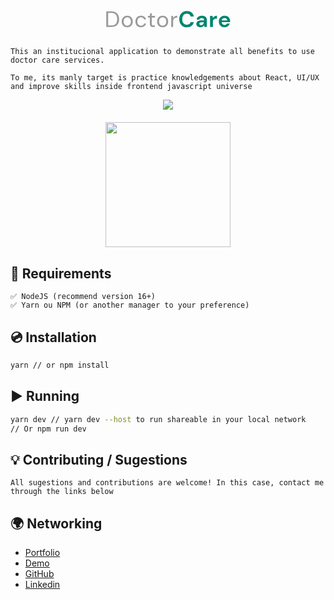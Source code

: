<div style="text-align: center">
<a  href="https://doctor-care.moesiomarcelino.com" target="">
<svg style="text-align: center" width="200" height="auto" viewBox="0 0 134 19" fill="none" xmlns="http://www.w3.org/2000/svg">
<path d="M0.775879 18V1.19999H5.93588C8.89588 1.19999 11.0719 1.95199 12.4639 3.45599C13.8719 4.95999 14.5759 7.02399 14.5759 9.64799C14.5759 12.224 13.8719 14.264 12.4639 15.768C11.0719 17.256 8.89588 18 5.93588 18H0.775879ZM2.79188 16.32H5.88788C7.51988 16.32 8.81588 16.056 9.77588 15.528C10.7519 14.984 11.4479 14.216 11.8639 13.224C12.2799 12.216 12.4879 11.024 12.4879 9.64799C12.4879 8.23999 12.2799 7.03199 11.8639 6.02399C11.4479 5.01599 10.7519 4.23999 9.77588 3.69599C8.81588 3.15199 7.51988 2.87999 5.88788 2.87999H2.79188V16.32Z" fill="#999"/>
<path d="M23.2708 18.288C22.1508 18.288 21.1428 18.032 20.2468 17.52C19.3508 17.008 18.6388 16.288 18.1108 15.36C17.5988 14.416 17.3428 13.312 17.3428 12.048C17.3428 10.784 17.6068 9.68799 18.1348 8.75999C18.6628 7.81599 19.3748 7.08799 20.2708 6.57599C21.1828 6.06399 22.1988 5.80799 23.3188 5.80799C24.4388 5.80799 25.4468 6.06399 26.3428 6.57599C27.2388 7.08799 27.9428 7.81599 28.4548 8.75999C28.9828 9.68799 29.2468 10.784 29.2468 12.048C29.2468 13.312 28.9828 14.416 28.4548 15.36C27.9268 16.288 27.2068 17.008 26.2948 17.52C25.3988 18.032 24.3908 18.288 23.2708 18.288ZM23.2708 16.56C23.9588 16.56 24.5988 16.392 25.1908 16.056C25.7828 15.72 26.2628 15.216 26.6308 14.544C26.9988 13.872 27.1828 13.04 27.1828 12.048C27.1828 11.056 26.9988 10.224 26.6308 9.55199C26.2788 8.87999 25.8068 8.37599 25.2148 8.03999C24.6228 7.70399 23.9908 7.53599 23.3188 7.53599C22.6308 7.53599 21.9908 7.70399 21.3988 8.03999C20.8068 8.37599 20.3268 8.87999 19.9588 9.55199C19.5908 10.224 19.4068 11.056 19.4068 12.048C19.4068 13.04 19.5908 13.872 19.9588 14.544C20.3268 15.216 20.7988 15.72 21.3748 16.056C21.9668 16.392 22.5988 16.56 23.2708 16.56Z" fill="#999"/>
<path d="M38.0019 18.288C36.8659 18.288 35.8419 18.032 34.9299 17.52C34.0339 16.992 33.3219 16.264 32.7939 15.336C32.2819 14.392 32.0259 13.296 32.0259 12.048C32.0259 10.8 32.2819 9.71199 32.7939 8.78399C33.3219 7.83999 34.0339 7.11199 34.9299 6.59999C35.8419 6.07199 36.8659 5.80799 38.0019 5.80799C39.4099 5.80799 40.5939 6.17599 41.5539 6.91199C42.5299 7.64799 43.1459 8.63199 43.4019 9.86399H41.3379C41.1779 9.12799 40.7859 8.55999 40.1619 8.15999C39.5379 7.74399 38.8099 7.53599 37.9779 7.53599C37.3059 7.53599 36.6739 7.70399 36.0819 8.03999C35.4899 8.37599 35.0099 8.87999 34.6419 9.55199C34.2739 10.224 34.0899 11.056 34.0899 12.048C34.0899 13.04 34.2739 13.872 34.6419 14.544C35.0099 15.216 35.4899 15.728 36.0819 16.08C36.6739 16.416 37.3059 16.584 37.9779 16.584C38.8099 16.584 39.5379 16.384 40.1619 15.984C40.7859 15.568 41.1779 14.984 41.3379 14.232H43.4019C43.1619 15.432 42.5539 16.408 41.5779 17.16C40.6019 17.912 39.4099 18.288 38.0019 18.288Z" fill="#999"/>
<path d="M51.0733 18C49.9853 18 49.1293 17.736 48.5053 17.208C47.8813 16.68 47.5693 15.728 47.5693 14.352V7.79999H45.5053V6.09599H47.5693L47.8333 3.23999H49.5853V6.09599H53.0893V7.79999H49.5853V14.352C49.5853 15.104 49.7373 15.616 50.0413 15.888C50.3453 16.144 50.8813 16.272 51.6493 16.272H52.8973V18H51.0733Z" fill="#999"/>
<path d="M61.2264 18.288C60.1064 18.288 59.0984 18.032 58.2024 17.52C57.3064 17.008 56.5944 16.288 56.0664 15.36C55.5544 14.416 55.2984 13.312 55.2984 12.048C55.2984 10.784 55.5624 9.68799 56.0904 8.75999C56.6184 7.81599 57.3304 7.08799 58.2264 6.57599C59.1384 6.06399 60.1544 5.80799 61.2744 5.80799C62.3944 5.80799 63.4024 6.06399 64.2984 6.57599C65.1944 7.08799 65.8984 7.81599 66.4104 8.75999C66.9384 9.68799 67.2024 10.784 67.2024 12.048C67.2024 13.312 66.9384 14.416 66.4104 15.36C65.8824 16.288 65.1624 17.008 64.2504 17.52C63.3544 18.032 62.3464 18.288 61.2264 18.288ZM61.2264 16.56C61.9144 16.56 62.5544 16.392 63.1464 16.056C63.7384 15.72 64.2184 15.216 64.5864 14.544C64.9544 13.872 65.1384 13.04 65.1384 12.048C65.1384 11.056 64.9544 10.224 64.5864 9.55199C64.2344 8.87999 63.7624 8.37599 63.1704 8.03999C62.5784 7.70399 61.9464 7.53599 61.2744 7.53599C60.5864 7.53599 59.9464 7.70399 59.3544 8.03999C58.7624 8.37599 58.2824 8.87999 57.9144 9.55199C57.5464 10.224 57.3624 11.056 57.3624 12.048C57.3624 13.04 57.5464 13.872 57.9144 14.544C58.2824 15.216 58.7544 15.72 59.3304 16.056C59.9224 16.392 60.5544 16.56 61.2264 16.56Z" fill="#999"/>
<path d="M70.4856 18V6.09599H72.3096L72.4776 8.37599C72.8456 7.59199 73.4056 6.96799 74.1576 6.50399C74.9096 6.03999 75.8376 5.80799 76.9416 5.80799V7.91999H76.3896C75.6856 7.91999 75.0376 8.04799 74.4456 8.30399C73.8536 8.54399 73.3816 8.95999 73.0296 9.55199C72.6776 10.144 72.5016 10.96 72.5016 12V18H70.4856Z" fill="#999"/>
<path d="M87.2683 18.288C85.5723 18.288 84.1163 17.928 82.9003 17.208C81.6843 16.472 80.7483 15.456 80.0923 14.16C79.4363 12.848 79.1083 11.336 79.1083 9.62399C79.1083 7.91199 79.4363 6.39999 80.0923 5.08799C80.7483 3.77599 81.6843 2.75199 82.9003 2.01599C84.1163 1.27999 85.5723 0.911987 87.2683 0.911987C89.2843 0.911987 90.9323 1.41599 92.2123 2.42399C93.5083 3.41599 94.3163 4.81599 94.6363 6.62399H91.2523C91.0443 5.71199 90.5963 4.99999 89.9083 4.48799C89.2363 3.95999 88.3403 3.69599 87.2203 3.69599C85.6683 3.69599 84.4523 4.22399 83.5723 5.27999C82.6923 6.33599 82.2523 7.78399 82.2523 9.62399C82.2523 11.464 82.6923 12.912 83.5723 13.968C84.4523 15.008 85.6683 15.528 87.2203 15.528C88.3403 15.528 89.2363 15.288 89.9083 14.808C90.5963 14.312 91.0443 13.632 91.2523 12.768H94.6363C94.3163 14.496 93.5083 15.848 92.2123 16.824C90.9323 17.8 89.2843 18.288 87.2683 18.288Z" fill="#00856F"/>
<path d="M101.868 18.288C100.844 18.288 100.004 18.128 99.3476 17.808C98.6916 17.472 98.2036 17.032 97.8836 16.488C97.5636 15.944 97.4036 15.344 97.4036 14.688C97.4036 13.584 97.8356 12.688 98.6996 12C99.5636 11.312 100.86 10.968 102.588 10.968H105.612V10.68C105.612 9.86399 105.38 9.26399 104.916 8.87999C104.452 8.49599 103.876 8.30399 103.188 8.30399C102.564 8.30399 102.02 8.45599 101.556 8.75999C101.092 9.04799 100.804 9.47999 100.692 10.056H97.6916C97.7716 9.19199 98.0596 8.43999 98.5556 7.79999C99.0676 7.15999 99.7236 6.67199 100.524 6.33599C101.324 5.98399 102.22 5.80799 103.212 5.80799C104.908 5.80799 106.244 6.23199 107.22 7.07999C108.196 7.92799 108.684 9.12799 108.684 10.68V18H106.068L105.78 16.08C105.428 16.72 104.932 17.248 104.292 17.664C103.668 18.08 102.86 18.288 101.868 18.288ZM102.564 15.888C103.444 15.888 104.124 15.6 104.604 15.024C105.1 14.448 105.412 13.736 105.54 12.888H102.924C102.108 12.888 101.524 13.04 101.172 13.344C100.82 13.632 100.644 13.992 100.644 14.424C100.644 14.888 100.82 15.248 101.172 15.504C101.524 15.76 101.988 15.888 102.564 15.888Z" fill="#00856F"/>
<path d="M112.095 18V6.09599H114.831L115.119 8.32799C115.551 7.55999 116.135 6.95199 116.871 6.50399C117.623 6.03999 118.503 5.80799 119.511 5.80799V9.04799H118.647C117.975 9.04799 117.375 9.15199 116.847 9.35999C116.319 9.56799 115.903 9.92799 115.599 10.44C115.311 10.952 115.167 11.664 115.167 12.576V18H112.095Z" fill="#00856F"/>
<path d="M127.664 18.288C126.464 18.288 125.4 18.032 124.472 17.52C123.544 17.008 122.816 16.288 122.288 15.36C121.76 14.432 121.496 13.36 121.496 12.144C121.496 10.912 121.752 9.81599 122.264 8.85599C122.792 7.89599 123.512 7.15199 124.424 6.62399C125.352 6.07999 126.44 5.80799 127.688 5.80799C128.856 5.80799 129.888 6.06399 130.784 6.57599C131.68 7.08799 132.376 7.79199 132.872 8.68799C133.384 9.56799 133.64 10.552 133.64 11.64C133.64 11.816 133.632 12 133.616 12.192C133.616 12.384 133.608 12.584 133.592 12.792H124.544C124.608 13.72 124.928 14.448 125.504 14.976C126.096 15.504 126.808 15.768 127.64 15.768C128.264 15.768 128.784 15.632 129.2 15.36C129.632 15.072 129.952 14.704 130.16 14.256H133.28C133.056 15.008 132.68 15.696 132.152 16.32C131.64 16.928 131 17.408 130.232 17.76C129.48 18.112 128.624 18.288 127.664 18.288ZM127.688 8.30399C126.936 8.30399 126.272 8.51999 125.696 8.95199C125.12 9.36799 124.752 10.008 124.592 10.872H130.52C130.472 10.088 130.184 9.46399 129.656 8.99999C129.128 8.53599 128.472 8.30399 127.688 8.30399Z" fill="#00856F"/>
</svg>
</a>
</div>
</br >

    This an institucional application to demonstrate all benefits to use doctor care services.

    To me, its manly target is practice knowledgements about React, UI/UX and improve skills inside frontend javascript universe

<div style="display: flex; flex-direction: column; align-items: center; gap: 20px">
  <img src="https://user-images.githubusercontent.com/37598129/220448514-a3600cd6-26da-4bdb-b011-a737cb6d73cd.gif">
  <img width="200" src="https://user-images.githubusercontent.com/37598129/220448853-ff0c4d58-b0f2-48d9-b071-2f1a8c502e00.gif">
</div>

## 🎯️ Requirements

    ✅️ NodeJS (recommend version 16+)
    ✅️ Yarn ou NPM (or another manager to your preference)

## 💿️ Installation

```bash
yarn // or npm install
```

## ▶️ Running

```bash
yarn dev // yarn dev --host to run shareable in your local network
// Or npm run dev
```

## 💡️ Contributing / Sugestions

    All sugestions and contributions are welcome! In this case, contact me through the links below

## 🌍️ Networking

- [Portfolio](https://moesiomarcelino.com)
- [Demo](https://doctor-care.moesiomarcelino.com)
- [GitHub](https://github.com/MoesioMarcelino)
- [Linkedin](https://br.linkedin.com/in/mo%C3%A9sio-marcelino-2348a5152)
